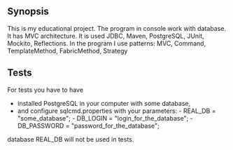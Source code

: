 ## Synopsis
This is my educational project. The program in console work with database.
It has MVC architecture. It is used JDBC, Maven, PostgreSQL, JUnit, Mockito,
Reflections. In the program I use patterns: MVC, Command, TemplateMethod, FabricMethod, Strategy

## Tests
For tests you have to have
- installed PostgreSQL in your computer with some database,
- and configure sqlcmd.properties with your parameters:
        - REAL_DB = "some_database";
        - DB_LOGIN = "login_for_the_database";
        - DB_PASSWORD = "password_for_the_database";

database REAL_DB will not be used in tests.